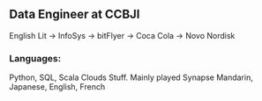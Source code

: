 ## Data Engineer at CCBJI

English Lit -> InfoSys -> bitFlyer -> Coca Cola -> Novo Nordisk

### Languages:
Python, SQL, Scala
Clouds Stuff. Mainly played Synapse
Mandarin, Japanese, English, French


